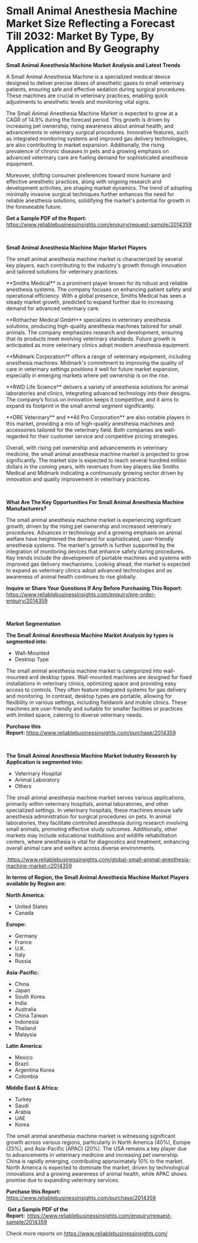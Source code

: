 <p><h1>Small Animal Anesthesia Machine Market Size Reflecting a Forecast Till 2032: Market By Type, By Application and By Geography</h1></p><p><strong>Small Animal Anesthesia Machine Market Analysis and Latest Trends</strong></p>
<p><p>A Small Animal Anesthesia Machine is a specialized medical device designed to deliver precise doses of anesthetic gases to small veterinary patients, ensuring safe and effective sedation during surgical procedures. These machines are crucial in veterinary practices, enabling quick adjustments to anesthetic levels and monitoring vital signs.</p><p>The Small Animal Anesthesia Machine Market is expected to grow at a CAGR of 14.9% during the forecast period. This growth is driven by increasing pet ownership, rising awareness about animal health, and advancements in veterinary surgical procedures. Innovative features, such as integrated monitoring systems and improved gas delivery technologies, are also contributing to market expansion. Additionally, the rising prevalence of chronic diseases in pets and a growing emphasis on advanced veterinary care are fueling demand for sophisticated anesthesia equipment.</p><p>Moreover, shifting consumer preferences toward more humane and effective anesthetic practices, along with ongoing research and development activities, are shaping market dynamics. The trend of adopting minimally invasive surgical techniques further enhances the need for reliable anesthesia solutions, solidifying the market's potential for growth in the foreseeable future.</p></p>
<p><strong>Get a Sample PDF of the Report:&nbsp;</strong> <a href="https://www.reliablebusinessinsights.com/enquiry/request-sample/2014359?utm_campaign=3275&utm_medium=2&utm_source=Github&utm_content=ia&utm_term=29032025&utm_id=small-animal-anesthesia-machine">https://www.reliablebusinessinsights.com/enquiry/request-sample/2014359</a></p>
<p>&nbsp;</p>
<p><strong>Small Animal Anesthesia Machine Major Market Players</strong></p>
<p><p>The small animal anesthesia machine market is characterized by several key players, each contributing to the industry's growth through innovation and tailored solutions for veterinary practices.</p><p>**Smiths Medical** is a prominent player known for its robust and reliable anesthesia systems. The company focuses on enhancing patient safety and operational efficiency. With a global presence, Smiths Medical has seen a steady market growth, predicted to expand further due to increasing demand for advanced veterinary care.</p><p>**Rothacher Medical GmbH** specializes in veterinary anesthesia solutions, producing high-quality anesthesia machines tailored for small animals. The company emphasizes research and development, ensuring that its products meet evolving veterinary standards. Future growth is anticipated as more veterinary clinics adopt modern anesthesia equipment.</p><p>**Midmark Corporation** offers a range of veterinary equipment, including anesthesia machines. Midmark's commitment to improving the quality of care in veterinary settings positions it well for future market expansion, especially in emerging markets where pet ownership is on the rise.</p><p>**RWD Life Science** delivers a variety of anesthesia solutions for animal laboratories and clinics, integrating advanced technology into their designs. The company’s focus on innovation keeps it competitive, and it aims to expand its footprint in the small animal segment significantly.</p><p>**DRE Veterinary** and **All Pro Corporation** are also notable players in this market, providing a mix of high-quality anesthesia machines and accessories tailored for the veterinary field. Both companies are well-regarded for their customer service and competitive pricing strategies.</p><p>Overall, with rising pet ownership and advancements in veterinary medicine, the small animal anesthesia machine market is projected to grow significantly. The market size is expected to reach several hundred million dollars in the coming years, with revenues from key players like Smiths Medical and Midmark indicating a continuously growing sector driven by innovation and quality improvement in veterinary practices.</p></p>
<p>&nbsp;</p>
<p><strong>What Are The Key Opportunities For Small Animal Anesthesia Machine Manufacturers?</strong></p>
<p><p>The small animal anesthesia machine market is experiencing significant growth, driven by the rising pet ownership and increased veterinary procedures. Advances in technology and a growing emphasis on animal welfare have heightened the demand for sophisticated, user-friendly anesthesia systems. The market's growth is further supported by the integration of monitoring devices that enhance safety during procedures. Key trends include the development of portable machines and systems with improved gas delivery mechanisms. Looking ahead, the market is expected to expand as veterinary clinics adopt advanced technologies and as awareness of animal health continues to rise globally.</p></p>
<p><strong>Inquire or Share Your Questions If Any Before Purchasing This Report:</strong> <a href="https://www.reliablebusinessinsights.com/enquiry/pre-order-enquiry/2014359?utm_campaign=3275&utm_medium=2&utm_source=Github&utm_content=ia&utm_term=29032025&utm_id=small-animal-anesthesia-machine">https://www.reliablebusinessinsights.com/enquiry/pre-order-enquiry/2014359</a></p>
<p>&nbsp;</p>
<p><strong>Market Segmentation</strong></p>
<p><strong>The Small Animal Anesthesia Machine Market Analysis by types is segmented into:</strong></p>
<p><ul><li>Wall-Mounted</li><li>Desktop Type</li></ul></p>
<p><p>The small animal anesthesia machine market is categorized into wall-mounted and desktop types. Wall-mounted machines are designed for fixed installations in veterinary clinics, optimizing space and providing easy access to controls. They often feature integrated systems for gas delivery and monitoring. In contrast, desktop types are portable, allowing for flexibility in various settings, including fieldwork and mobile clinics. These machines are user-friendly and suitable for smaller facilities or practices with limited space, catering to diverse veterinary needs.</p></p>
<p><strong>Purchase this Report:&nbsp;</strong><a href="https://www.reliablebusinessinsights.com/purchase/2014359?utm_campaign=3275&utm_medium=2&utm_source=Github&utm_content=ia&utm_term=29032025&utm_id=small-animal-anesthesia-machine">https://www.reliablebusinessinsights.com/purchase/2014359</a></p>
<p>&nbsp;</p>
<p><strong>The Small Animal Anesthesia Machine Market Industry Research by Application is segmented into:</strong></p>
<p><ul><li>Veterinary Hospital</li><li>Animal Laboratory</li><li>Others</li></ul></p>
<p><p>The small animal anesthesia machine market serves various applications, primarily within veterinary hospitals, animal laboratories, and other specialized settings. In veterinary hospitals, these machines ensure safe anesthesia administration for surgical procedures on pets. In animal laboratories, they facilitate controlled anesthesia during research involving small animals, promoting effective study outcomes. Additionally, other markets may include educational institutions and wildlife rehabilitation centers, where anesthesia is vital for diagnostics and treatment, enhancing overall animal care and welfare across diverse environments.</p></p>
<p><a href="https://www.reliablebusinessinsights.com/global-small-animal-anesthesia-machine-market-r2014359?utm_campaign=3275&utm_medium=2&utm_source=Github&utm_content=ia&utm_term=29032025&utm_id=small-animal-anesthesia-machine">&nbsp;https://www.reliablebusinessinsights.com/global-small-animal-anesthesia-machine-market-r2014359</a></p>
<p><strong>In terms of Region, the Small Animal Anesthesia Machine Market Players available by Region are:</strong></p>
<p>
    <p> <strong> North America: </strong>
        <ul>
            <li>United States</li>
            <li>Canada</li>
        </ul>
        </p> 
    <p> <strong> Europe: </strong>
        <ul>
            <li>Germany</li>
            <li>France</li>
            <li>U.K.</li>
            <li>Italy</li>
            <li>Russia</li>
        </ul>
        </p> 
    <p> <strong> Asia-Pacific: </strong>
        <ul>
            <li>China</li>
            <li>Japan</li>
            <li>South Korea</li>
            <li>India</li>
            <li>Australia</li>
            <li>China Taiwan</li>
            <li>Indonesia</li>
            <li>Thailand</li>
            <li>Malaysia</li>
        </ul>
        </p> 
    <p> <strong> Latin America: </strong>
        <ul>
            <li>Mexico</li>
            <li>Brazil</li>
            <li>Argentina Korea</li>
            <li>Colombia</li>
        </ul>
        </p> 
    <p> <strong> Middle East & Africa: </strong>
        <ul>
            <li>Turkey</li>
            <li>Saudi</li>
            <li>Arabia</li>
            <li>UAE</li>
            <li>Korea</li>
        </ul>
    </p>
    </p>
<p><p>The small animal anesthesia machine market is witnessing significant growth across various regions, particularly in North America (40%), Europe (25%), and Asia-Pacific (APAC) (20%). The USA remains a key player due to advancements in veterinary medicine and increasing pet ownership. China is rapidly emerging, contributing approximately 10% to the market. North America is expected to dominate the market, driven by technological innovations and a growing awareness of animal health, while APAC shows promise due to expanding veterinary services.</p></p>
<p><strong>Purchase this Report: </strong><a href="https://www.reliablebusinessinsights.com/purchase/2014359?utm_campaign=3275&utm_medium=2&utm_source=Github&utm_content=ia&utm_term=29032025&utm_id=small-animal-anesthesia-machine">https://www.reliablebusinessinsights.com/purchase/2014359</a></p>
<p>&nbsp;<strong>Get a Sample PDF of the Report:&nbsp;&nbsp;</strong><a href="https://www.reliablebusinessinsights.com/enquiry/request-sample/2014359?utm_campaign=3275&utm_medium=2&utm_source=Github&utm_content=ia&utm_term=29032025&utm_id=small-animal-anesthesia-machine">https://www.reliablebusinessinsights.com/enquiry/request-sample/2014359</a></p>
<p><strong></strong></p>
<p>Check more reports on <a href="https://www.reliablebusinessinsights.com/?utm_campaign=3275&utm_medium=2&utm_source=Github&utm_content=ia&utm_term=29032025&utm_id=small-animal-anesthesia-machine">https://www.reliablebusinessinsights.com/</a></p>